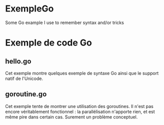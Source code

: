 ExempleGo
=========

Some Go example I use to remember syntax and/or tricks

Exemple de code Go
==================

hello.go
--------
Cet exemple montre quelques exemple de syntaxe Go ainsi que le support natif de l'Unicode.

goroutine.go
------------
Cet exemple tente de montrer une utilisation des goroutines. Il n'est pas encore véritablement
fonctionnel : la parallélisation n'apporte rien, et est même pire dans certain cas. Surement
un problème conceptuel.
